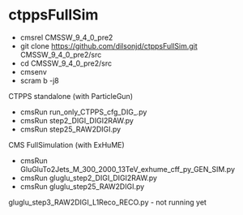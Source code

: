 # ctppsFullSim
- cmsrel CMSSW_9_4_0_pre2
- git clone https://github.com/dilsonjd/ctppsFullSim.git CMSSW_9_4_0_pre2/src
- cd CMSSW_9_4_0_pre2/src
- cmsenv
- scram b -j8

CTPPS standalone (with ParticleGun)
- cmsRun run_only_CTPPS_cfg_DIG_.py
- cmsRun step2_DIGI_DIGI2RAW.py
- cmsRun step25_RAW2DIGI.py

CMS FullSimulation (with ExHuME) 
- cmsRun GluGluTo2Jets_M_300_2000_13TeV_exhume_cff_py_GEN_SIM.py
- cmsRun gluglu_step2_DIGI_DIGI2RAW.py
- cmsRun gluglu_step25_RAW2DIGI.py

gluglu_step3_RAW2DIGI_L1Reco_RECO.py - not running yet
